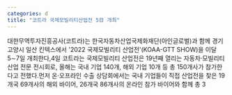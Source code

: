 ```yaml
---
categories: d
title: "코트라 국제모빌리티산업전 5日 개최"
---
```

대한무역투자진흥공사(코트라)는 한국자동차산업국제화재단(아인글로벌)과 함께 경기 고양시 일산 킨텍스에서 &#39;2022 국제모빌리티 산업전&#39;(KOAA-GTT SHOW)을 이달 5&sim;7일 개최한다,4일 코트라는 국제모빌리티 산업전은 19년째 열리는 자동차·모빌리티 산업 전문 전시회로, 올해는 국내 기업 140개, 해외 기업 10개 등 총 150개사가 참가한다고 전했다.먼저 온·오프라인 수출 상담회에서는 국내 기업들이 직접 산업전을 찾은 19개국 69개사의 해외 바이어, 26개국 86개사의 온라인 참가 바이어와 함께 총 3
